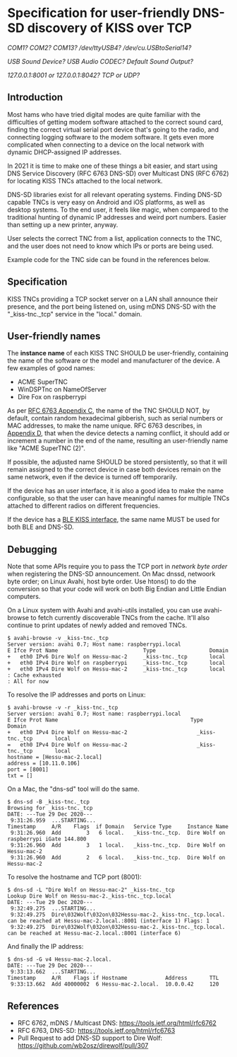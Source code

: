 
Specification for user-friendly DNS-SD discovery of KISS over TCP
=====================================================================

*COM1? COM2? COM13? /dev/ttyUSB4? /dev/cu.USBtoSerial14?*

*USB Sound Device? USB Audio CODEC? Default Sound Output?*

*127.0.0.1:8001 or 127.0.0.1:8042? TCP or UDP?*


Introduction
---------------

Most hams who have tried digital modes are quite familiar with the
difficulties of getting modem software attached to the correct sound card,
finding the correct virtual serial port device that's going to the radio,
and connecting logging software to the modem software. It gets even more
complicated when connecting to a device on the local network with dynamic
DHCP-assigned IP addresses.

In 2021 it is time to make one of these things a bit easier, and start
using DNS Service Discovery (RFC 6763 DNS-SD) over Multicast DNS (RFC 6762)
for locating KISS TNCs attached to the local network.

DNS-SD libraries exist for all relevant operating systems.  Finding DNS-SD
capable TNCs is very easy on Android and iOS platforms, as well as desktop
systems.  To the end user, it feels like magic, when compared to the
traditional hunting of dynamic IP addresses and weird port numbers.  Easier
than setting up a new printer, anyway.

User selects the correct TNC from a list, application connects to the TNC,
and the user does not need to know which IPs or ports are being used.

Example code for the TNC side can be found in the references below.


Specification
----------------

KISS TNCs providing a TCP socket server on a LAN shall announce their
presence, and the port being listened on, using mDNS DNS-SD with the
"_kiss-tnc._tcp" service in the "local." domain.


User-friendly names
----------------------

The **instance name** of each KISS TNC SHOULD be user-friendly, containing the
name of the software or the model and manufacturer of the device.  A few
examples of good names:

* ACME SuperTNC
* WinDSPTnc on NameOfServer
* Dire Fox on raspberrypi

As per [RFC 6763 Appendix C](https://tools.ietf.org/html/rfc6763#appendix-C),
the name of the TNC SHOULD NOT, by default, contain random hexadecimal
gibberish, such as serial numbers or MAC addresses, to make the name unique.
RFC 6763 describes, in [Appendix D](https://tools.ietf.org/html/rfc6763#appendix-D),
that when the device detects a naming conflict, it should add or increment
a number in the end of the name, resulting an user-friendly name like
"ACME SuperTNC (2)".

If possible, the adjusted name SHOULD be stored persistently, so that it
will remain assigned to the correct device in case both devices remain on
the same network, even if the device is turned off temporarily.

If the device has an user interface, it is also a good idea to make the name
configurable, so that the user can have meaningful names for multiple
TNCs attached to different radios on different frequencies.

If the device has a [BLE KISS interface](https://github.com/hessu/aprs-specs/blob/master/BLE-KISS-API.md),
the same name MUST be used for both BLE and DNS-SD.


Debugging
------------

Note that some APIs require you to pass the TCP port in *network byte order*
when registering the DNS-SD announcement.  On Mac dnssd, netwoork byte
order; on Linux Avahi, host byte order.  Use htons() to do the conversion so
that your code will work on both Big Endian and Little Endian computers.

On a Linux system with Avahi and avahi-utils installed, you can use
avahi-browse to fetch currently discoverable TNCs from the cache. It'll also
continue to print updates of newly added and removed TNCs.

    $ avahi-browse -v _kiss-tnc._tcp
    Server version: avahi 0.7; Host name: raspberrypi.local
    E Ifce Prot Name                           Type                 Domain
    +   eth0 IPv6 Dire Wolf on Hessu-mac-2     _kiss-tnc._tcp       local
    +   eth0 IPv4 Dire Wolf on raspberrypi     _kiss-tnc._tcp       local
    +   eth0 IPv4 Dire Wolf on Hessu-mac-2     _kiss-tnc._tcp       local
    : Cache exhausted
    : All for now

To resolve the IP addresses and ports on Linux:

    $ avahi-browse -v -r _kiss-tnc._tcp
    Server version: avahi 0.7; Host name: raspberrypi.local
    E Ifce Prot Name                                          Type                 Domain
    +   eth0 IPv4 Dire Wolf on Hessu-mac-2                      _kiss-tnc._tcp       local
    =   eth0 IPv4 Dire Wolf on Hessu-mac-2                      _kiss-tnc._tcp       local
    hostname = [Hessu-mac-2.local]
    address = [10.11.0.106]
    port = [8001]
    txt = []

On a Mac, the "dns-sd" tool will do the same.

    $ dns-sd -B _kiss-tnc._tcp
    Browsing for _kiss-tnc._tcp
    DATE: ---Tue 29 Dec 2020---
     9:31:26.959  ...STARTING...
    Timestamp     A/R    Flags  if Domain   Service Type     Instance Name
     9:31:26.960  Add        3   6 local.   _kiss-tnc._tcp.  Dire Wolf on raspberrypi iGate 144.800
     9:31:26.960  Add        3   1 local.   _kiss-tnc._tcp.  Dire Wolf on Hessu-mac-2
     9:31:26.960  Add        2   6 local.   _kiss-tnc._tcp.  Dire Wolf on Hessu-mac-2

To resolve the hostname and TCP port (8001):

    $ dns-sd -L "Dire Wolf on Hessu-mac-2" _kiss-tnc._tcp
    Lookup Dire Wolf on Hessu-mac-2._kiss-tnc._tcp.local
    DATE: ---Tue 29 Dec 2020---
     9:32:49.275  ...STARTING...
     9:32:49.275  Dire\032Wolf\032on\032Hessu-mac-2._kiss-tnc._tcp.local. can be reached at Hessu-mac-2.local.:8001 (interface 1) Flags: 1
     9:32:49.275  Dire\032Wolf\032on\032Hessu-mac-2._kiss-tnc._tcp.local. can be reached at Hessu-mac-2.local.:8001 (interface 6)

And finally the IP address:

    $ dns-sd -G v4 Hessu-mac-2.local.
    DATE: ---Tue 29 Dec 2020---
     9:33:13.662  ...STARTING...
    Timestamp     A/R    Flags if Hostname            Address       TTL
     9:33:13.662  Add 40000002  6 Hessu-mac-2.local.  10.0.0.42     120


References
--------------

* RFC 6762, mDNS / Multicast DNS: https://tools.ietf.org/html/rfc6762
* RFC 6763, DNS-SD: https://tools.ietf.org/html/rfc6763
* Pull Request to add DNS-SD support to Dire Wolf: https://github.com/wb2osz/direwolf/pull/307

